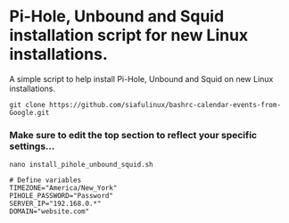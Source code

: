 # Pi-Hole, Unbound and Squid installation script for new Linux installations.

A simple script to help install Pi-Hole, Unbound and Squid on new Linux installations.


    git clone https://github.com/siafulinux/bashrc-calendar-events-from-Google.git
    

### Make sure to edit the top section to reflect your specific settings...

    nano install_pihole_unbound_squid.sh

    # Define variables
    TIMEZONE="America/New_York"
    PIHOLE_PASSWORD="Password"
    SERVER_IP="192.168.0.*"
    DOMAIN="website.com"
